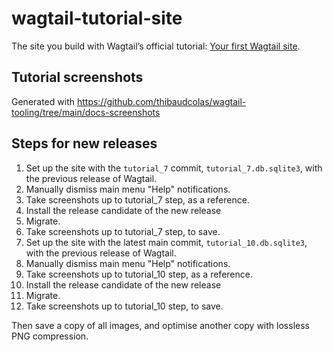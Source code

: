 # wagtail-tutorial-site

The site you build with Wagtail’s official tutorial: [Your first Wagtail site]([https://docs.wagtail.org/en/v4.0.1/getting_started/index.html](https://docs.wagtail.org/en/stable/getting_started/tutorial.html)).

## Tutorial screenshots

Generated with <https://github.com/thibaudcolas/wagtail-tooling/tree/main/docs-screenshots>

## Steps for new releases

1. Set up the site with the `tutorial_7` commit, `tutorial_7.db.sqlite3`, with the previous release of Wagtail.
2. Manually dismiss main menu "Help" notifications.
3. Take screenshots up to tutorial_7 step, as a reference.
4. Install the release candidate of the new release
5. Migrate.
6. Take screenshots up to tutorial_7 step, to save.
7. Set up the site with the latest main commit, `tutorial_10.db.sqlite3`, with the previous release of Wagtail.
8. Manually dismiss main menu "Help" notifications.
9. Take screenshots up to tutorial_10 step, as a reference.
10. Install the release candidate of the new release
11. Migrate.
12. Take screenshots up to tutorial_10 step, to save.

Then save a copy of all images, and optimise another copy with lossless PNG compression.
